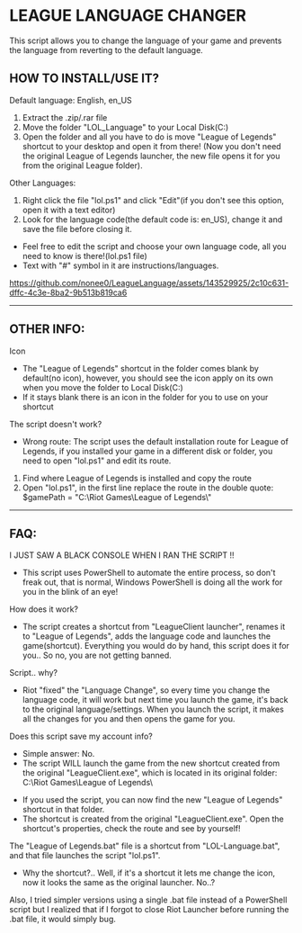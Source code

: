 # LEAGUE LANGUAGE CHANGER
This script allows you to change the language of your game and prevents the language from reverting to the default language.


HOW TO INSTALL/USE IT?
-----------------------------------------------------------------------------------------------
Default language: English, en_US

1. Extract the .zip/.rar file
2. Move the folder "LOL_Language" to your Local Disk(C:)
3. Open the folder and all you have to do is move "League of Legends" shortcut to your desktop and open it from there!
(Now you don't need the original League of Legends launcher, the new file opens it for you from the original League folder).

Other Languages:
1. Right click the file "lol.ps1" and click "Edit"(if you don't see this option, open it with a text editor)
2. Look for the language code(the default code is: en_US), change it and save the file before closing it.

- Feel free to edit the script and choose your own language code, all you need to know is there!(lol.ps1 file)
- Text with "#" symbol in it are instructions/languages.

https://github.com/nonee0/LeagueLanguage/assets/143529925/2c10c631-dffc-4c3e-8ba2-9b513b819ca6

-------------
OTHER INFO:
-----------
Icon
* The "League of Legends" shortcut in the folder comes blank by default(no icon), however, you should see the icon apply on its own when you move the folder to Local Disk(C:)
* If it stays blank there is an icon in the folder for you to use on your shortcut

The script doesn't work?
* Wrong route: The script uses the default installation route for League of Legends, if you installed your game in a different disk or folder, you need to open "lol.ps1" and edit its route.
1. Find where League of Legends is installed and copy the route
2. Open "lol.ps1", in the first line replace the route in the double quote: $gamePath = "C:\Riot Games\League of Legends\\"
-----------------------------------------------------------------------------------------------

FAQ:
-----------------------------------------------------------------------------------------------
I JUST SAW A BLACK CONSOLE WHEN I RAN THE SCRIPT !!
* This script uses PowerShell to automate the entire process, so don't freak out, that is normal, Windows PowerShell is doing all the work for you in the blink of an eye!

How does it work?
* The script creates a shortcut from "LeagueClient launcher", renames it to "League of Legends", adds the language code and launches the game(shortcut). Everything you would do by hand, this script does it for you.. So no, you are not getting banned.

Script.. why?
* Riot "fixed" the "Language Change", so every time you change the language code, it will work but next time you launch the game, it's back to the original language/settings. When you launch the script, it makes all the changes for you and then opens the game for you.

Does this script save my account info?
* Simple answer: No.
* The script WILL launch the game from the new shortcut created from the original "LeagueClient.exe", which is located in its original folder: C:\Riot Games\League of Legends\
- If you used the script, you can now find the new "League of Legends" shortcut in that folder.
- The shortcut is created from the original "LeagueClient.exe". Open the shortcut's properties, check the route and see by yourself!

The "League of Legends.bat" file is a shortcut from "LOL-Language.bat", and that file launches the script "lol.ps1".
* Why the shortcut?.. Well, if it's a shortcut it lets me change the icon, now it looks the same as the original launcher. No..?

Also, I tried simpler versions using a single .bat file instead of a PowerShell script but I realized that if I forgot to close Riot Launcher before running the .bat file, it would simply bug.
